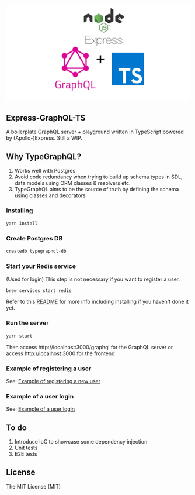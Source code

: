 <p align="center">
  <img src="public/img/logo.jpg"/>
</p>

## Express-GraphQL-TS

A boilerplate GraphQL server + playground written in TypeScript powered by (Apollo-)Express. Still a WIP.

## Why TypeGraphQL?

1. Works well with Postgres
2. Avoid code redundancy when trying to build up schema types in SDL, data models using ORM classes & resolvers etc.
3. TypeGraphQL aims to be the source of truth by defining the schema using classes and decorators

### Installing

```bash
yarn install
```

### Create Postgres DB

```bash
createdb typegraphql-db
```

### Start your Redis service

(Used for login)
This step is not necessary if you want to register a user.

```bash
brew services start redis
```

Refer to this [README](src/modules/user/login/README.md) for more info including installing if you haven't done it yet.

### Run the server

```bash
yarn start
```

Then access http://localhost:3000/graphql for the GraphQL server
or
access http://localhost:3000 for the frontend

### Example of registering a user

See: [Example of registering a new user](src/modules/user/register/example-register.md)

### Example of a user login

See: [Example of a user login](src/modules/user/login/example-login.md)

## To do

1. Introduce IoC to showcase some dependency injection
2. Unit tests
3. E2E tests

## License

The MIT License (MIT)
